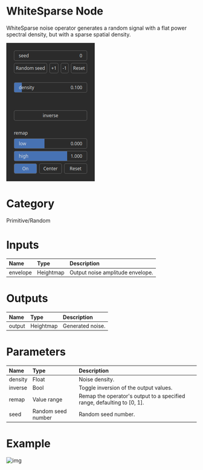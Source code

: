 
WhiteSparse Node
================


WhiteSparse noise operator generates a random signal with a flat power spectral density, but with a sparse spatial density.



![img](../../images/nodes/WhiteSparse_settings.png)


# Category


Primitive/Random
# Inputs

|Name|Type|Description|
| :--- | :--- | :--- |
|envelope|Heightmap|Output noise amplitude envelope.|

# Outputs

|Name|Type|Description|
| :--- | :--- | :--- |
|output|Heightmap|Generated noise.|

# Parameters

|Name|Type|Description|
| :--- | :--- | :--- |
|density|Float|Noise density.|
|inverse|Bool|Toggle inversion of the output values.|
|remap|Value range|Remap the operator's output to a specified range, defaulting to [0, 1].|
|seed|Random seed number|Random seed number.|

# Example


![img](../../images/nodes/WhiteSparse.png)

